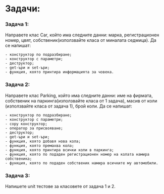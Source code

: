 # Задачи:

### Задача 1:
Направете клас Car, който има следните данни: марка, регистрационен номер, цвят, собственик(използвайте класа от миналата седмица). Да се напишат:

```
- конструктор по подразбиране;
- конструктор с параметри;
- деструктор;
- get-ъри и set-ъри;
- функция, която принтира информацията за човека.
```

### Задача 2:
Направете клас Parking, който има следните данни: име на фирмата, собственик на паркинга(използвайте класа от 1 задача), масив от коли (използвайте класа от задача 1), брой коли. Да се напишат:
```
- конструктор по подразбиране;
- конструктор с параметри;
- copy конструктор;
- оператор за присвояване;
- деструктор;
- get-ъри и set-ъри;
- функция, която добавя нова кола;
- функция, която премахва кола;
- функция, която принтира всички коли в паркинга;
- функция, която пo подаден регистрационен номeр на колата намира собственика;
- функция, която пo подаден собственик намира всичките му автомобили.
```

### Задача 3:
Напишете unit тестове за класовете от задача 1 и 2.
